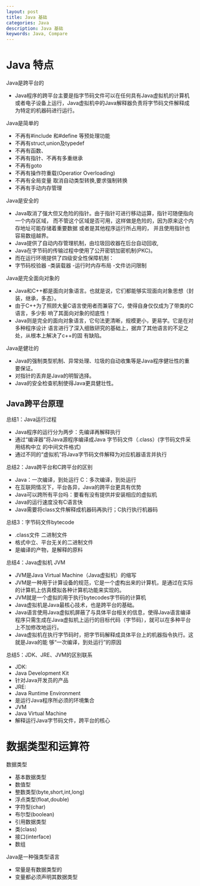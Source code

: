 ```yaml
---
layout: post
title: Java 基础
categories: Java
description: Java 基础
keywords: Java, Compare
---
```


# Java 特点

Java是跨平台的
 - Java程序的跨平台主要是指字节码文件可以在任何具有Java虚拟机的计算机或者电子设备上运行，Java虚拟机中的Java解释器负责将字节码文件解释成为特定的机器码进行运行。 

Java是简单的 
 - 不再有#include 和#define 等预处理功能
 - 不再有struct,union及typedef 
 - 不再有函数、 
 - 不再有指针、不再有多重继承 
 - 不再有goto      
 - 不再有操作符重载(Operatior Overloading) 
 - 不再有全局变量           取消自动类型转换,要求强制转换 
 - 不再有手动内存管理

Java是安全的
 - Java取消了强大但又危险的指针。由于指针可进行移动运算，指针可随便指向一个内存区域， 而不管这个区域是否可用，这样做是危险的，因为原来这个内存地址可能存储着重要数据 或者是其他程序运行所占用的， 并且使用指针也容易数组越界。
 - Java提供了自动内存管理机制，由垃圾回收器在后台自动回收, 
 - Java在字节码的传输过程中使用了公开密钥加密机制(PKC)。
 - 而在运行环境提供了四级安全性保障机制： 
 - 字节码校验器 -类装载器 -运行时内存布局 -文件访问限制

Java是完全面向对象的
 - Java和C++都是面向对象语言。也就是说，它们都能够实现面向对象思想（封装，继承，多态）。
 - 由于C++为了照顾大量C语言使用者而兼容了C，使得自身仅仅成为了带类的C语言，多少影 响了其面向对象的彻底性！
 - Java则是完全的面向对象语言，它句法更清晰，规模更小，更易学。它是在对多种程序设计 语言进行了深入细致研究的基础上，据弃了其他语言的不足之处，从根本上解决了c++的固 有缺陷。

Java是健壮的
 - Java的强制类型机制、异常处理、垃圾的自动收集等是Java程序健壮性的重要保证。
 - 对指针的丢弃是Java的明智选择。
 - Java的安全检查机制使得Java更具健壮性。 


## Java跨平台原理

总结1：Java运行过程
 - Java程序的运行分为两步：先编译再解释执行
 - 通过“编译器”将Java源程序编译成Java 字节码文件（.class）(字节码文件采用结构中立 的中间文件格式)
 - 通过不同的“虚拟机”将Java字节码文件解释为对应机器语言并执行 

总结2：Java跨平台和C跨平台的区别
 - Java：一次编译，到处运行     C：多次编译，到处运行
 - 在互联网情况下，平台各异，Java的跨平台更具有优势
 - Java可以跨所有平台吗：要看有没有提供并安装相应的虚拟机
 - Java的运行速度没有C语言快 
 - Java需要将class文件解释成机器码再执行；C执行执行机器码  

总结3：字节码文件bytecode 
 - .class文件  二进制文件 
 - 格式中立、平台无关的二进制文件 
 - 是编译的产物，是解释的原料

总结4：Java虚拟机 JVM 
 - JVM是Java Virtual Machine（Java虚拟机）的缩写 
 - JVM是一种用于计算设备的规范，它是一个虚构出来的计算机，是通过在实际的计算机上仿真模拟各种计算机功能来实现的。 
 - JVM就是一个虚拟的用于执行bytecodes字节码的计算机
 - Java虚拟机是Java最核心技术，也是跨平台的基础。
 - Java语言使用Java虚拟机屏蔽了与具体平台相关的信息，使得Java语言编译程序只需生成在Java虚拟机上运行的目标代码（字节码），就可以在多种平台上不加修改地运行。 
 - Java虚拟机在执行字节码时，把字节码解释成具体平台上的机器指令执行。这就是Java的能 够“一次编译，到处运行”的原因

 总结5：JDK、JRE、JVM的区别联系 
 - JDK: 
  - Java Development Kit 
  - 针对Java开发员的产品 
 - JRE: 
  - Java Runtime Environment 
  - 是运行Java程序所必须的环境集合 
 - JVM 
  - Java Virtual Machine 
  - 解释运行Java字节码文件，跨平台的核心

# 数据类型和运算符

数据类型
 - 基本数据类型
  - 数值型
   - 整数类型(byte,short,int,long)
   - 浮点类型(float,double)
  - 字符型(char)
  - 布尔型(boolean)
 - 引用数据类型
  - 类(class)
  - 接口(interface)
  - 数组

Java是一种强类型语言 
 - 常量是有数据类型的 
 - 变量都必须声明其数据类型







